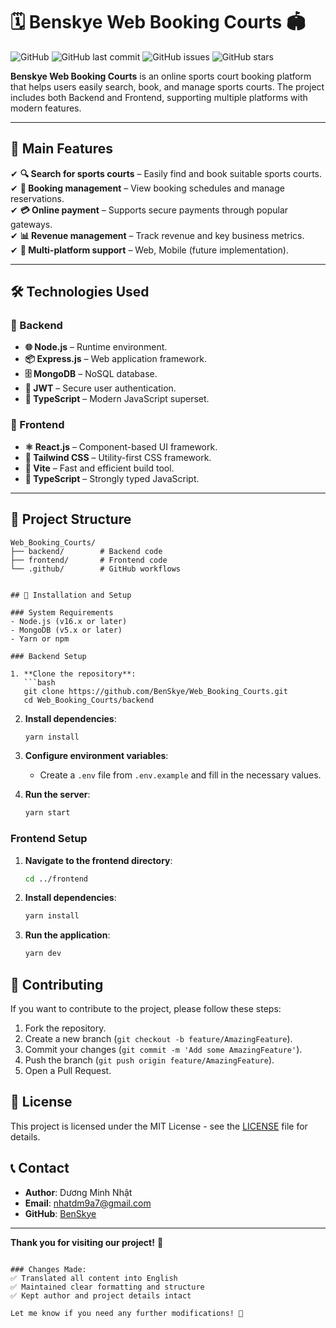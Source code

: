 # 🗓️ Benskye Web Booking Courts 🏟️

![GitHub](https://img.shields.io/github/license/BenSkye/Web_Booking_Courts)
![GitHub last commit](https://img.shields.io/github/last-commit/BenSkye/Web_Booking_Courts)
![GitHub issues](https://img.shields.io/github/issues/BenSkye/Web_Booking_Courts)
![GitHub stars](https://img.shields.io/github/stars/BenSkye/Web_Booking_Courts)

**Benskye Web Booking Courts** is an online sports court booking platform that helps users easily search, book, and manage sports courts. The project includes both Backend and Frontend, supporting multiple platforms with modern features.

---

## 🚀 Main Features

✔ **🔍 Search for sports courts** – Easily find and book suitable sports courts.  
✔ **📅 Booking management** – View booking schedules and manage reservations.  
✔ **💳 Online payment** – Supports secure payments through popular gateways.  
✔ **📊 Revenue management** – Track revenue and key business metrics.  
✔ **📱 Multi-platform support** – Web, Mobile (future implementation).  

---

## 🛠 Technologies Used

### 🔧 Backend  
- **🌐 Node.js** – Runtime environment.  
- **📦 Express.js** – Web application framework.  
- **🗄 MongoDB** – NoSQL database.  
- **🔑 JWT** – Secure user authentication.  
- **🔄 TypeScript** – Modern JavaScript superset.  

### 🎨 Frontend  
- **⚛ React.js** – Component-based UI framework.  
- **🎨 Tailwind CSS** – Utility-first CSS framework.  
- **📱 Vite** – Fast and efficient build tool.  
- **🔄 TypeScript** – Strongly typed JavaScript.  

---

## 📂 Project Structure

```plaintext
Web_Booking_Courts/
├── backend/        # Backend code
├── frontend/       # Frontend code
└── .github/        # GitHub workflows


## 🚀 Installation and Setup

### System Requirements
- Node.js (v16.x or later)
- MongoDB (v5.x or later)
- Yarn or npm

### Backend Setup

1. **Clone the repository**:
   ```bash
   git clone https://github.com/BenSkye/Web_Booking_Courts.git
   cd Web_Booking_Courts/backend
   ```

2. **Install dependencies**:
   ```bash
   yarn install
   ```

3. **Configure environment variables**:
   - Create a `.env` file from `.env.example` and fill in the necessary values.

4. **Run the server**:
   ```bash
   yarn start
   ```

### Frontend Setup

1. **Navigate to the frontend directory**:
   ```bash
   cd ../frontend
   ```

2. **Install dependencies**:
   ```bash
   yarn install
   ```

3. **Run the application**:
   ```bash
   yarn dev
   ```

## 🤝 Contributing

If you want to contribute to the project, please follow these steps:

1. Fork the repository.
2. Create a new branch (`git checkout -b feature/AmazingFeature`).
3. Commit your changes (`git commit -m 'Add some AmazingFeature'`).
4. Push the branch (`git push origin feature/AmazingFeature`).
5. Open a Pull Request.

## 📜 License

This project is licensed under the MIT License - see the [LICENSE](LICENSE) file for details.

## 📞 Contact

- **Author**: Dương Minh Nhật  
- **Email**: nhatdm9a7@gmail.com  
- **GitHub**: [BenSkye](https://github.com/BenSkye)  

---

**Thank you for visiting our project!** 🎉
```

### Changes Made:
✅ Translated all content into English  
✅ Maintained clear formatting and structure  
✅ Kept author and project details intact  

Let me know if you need any further modifications! 🚀
